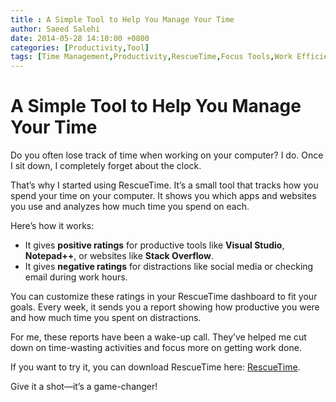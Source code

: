 ```yaml
---
title : A Simple Tool to Help You Manage Your Time
author: Saeed Salehi
date: 2014-05-28 14:10:00 +0800
categories: [Productivity,Tool]
tags: [Time Management,Productivity,RescueTime,Focus Tools,Work Efficiency]
---
```


# A Simple Tool to Help You Manage Your Time  

Do you often lose track of time when working on your computer? I do. Once I sit down, I completely forget about the clock.  

That’s why I started using RescueTime. It’s a small tool that tracks how you spend your time on your computer. It shows you which apps and websites you use and analyzes how much time you spend on each.  

Here’s how it works:  
- It gives **positive ratings** for productive tools like **Visual Studio**, **Notepad++**, or websites like **Stack Overflow**.  
- It gives **negative ratings** for distractions like social media or checking email during work hours.  

You can customize these ratings in your RescueTime dashboard to fit your goals. Every week, it sends you a report showing how productive you were and how much time you spent on distractions.  

For me, these reports have been a wake-up call. They’ve helped me cut down on time-wasting activities and focus more on getting work done.  

If you want to try it, you can download RescueTime here: [RescueTime](https://www.rescuetime.com/).  

Give it a shot—it’s a game-changer!  
